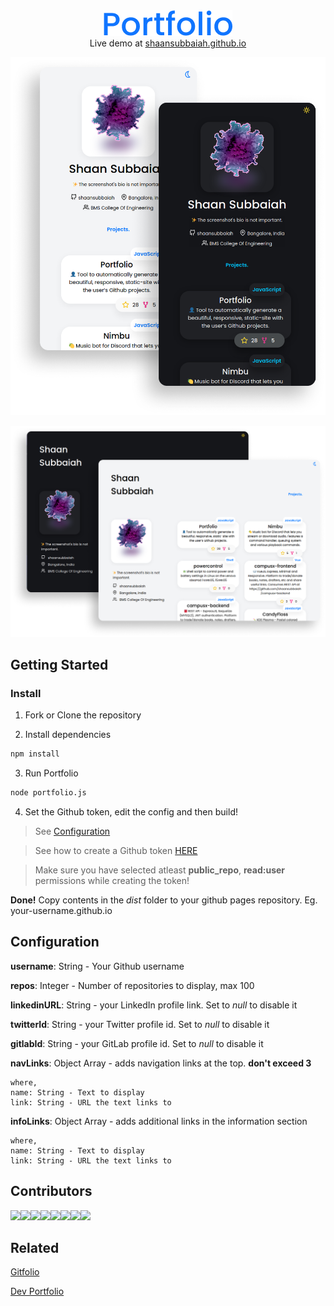 <div align="center">
    <img src="./artwork/logo.png">
    <br>
    Live demo at <a href="https://shaansubbaiah.github.io">shaansubbaiah.github.io</a>
</div>

![artwork](./artwork/mobile-screenshot.png)

![artwork](./artwork/desktop-screenshot.png)

## Getting Started

### Install

1. Fork or Clone the repository

2. Install dependencies

```bash
npm install
```

3. Run Portfolio

```bash
node portfolio.js
```

4. Set the Github token, edit the config and then build!

> See [Configuration](#configuration)

> See how to create a Github token [HERE](https://docs.github.com/en/github/authenticating-to-github/creating-a-personal-access-token)

> Make sure you have selected atleast **public_repo**, **read:user** permissions while creating the token!

**Done!** Copy contents in the _dist_ folder to your github pages repository.
Eg. your-username.github.io

## Configuration

**username**: String - Your Github username

**repos**: Integer - Number of repositories to display, max 100

**linkedinURL**: String - your LinkedIn profile link. Set to _null_ to disable it

**twitterId**: String - your Twitter profile id. Set to _null_ to disable it

**gitlabId**: String - your GitLab profile id. Set to _null_ to disable it

**navLinks**: Object Array - adds navigation links at the top. **don't exceed 3**

    where,
    name: String - Text to display
    link: String - URL the text links to

**infoLinks**: Object Array - adds additional links in the information section

    where,
    name: String - Text to display
    link: String - URL the text links to

## Contributors

[![](https://sourcerer.io/fame/shaansubbaiah/shaansubbaiah/Portfolio/images/0)](https://sourcerer.io/fame/shaansubbaiah/shaansubbaiah/Portfolio/links/0)[![](https://sourcerer.io/fame/shaansubbaiah/shaansubbaiah/Portfolio/images/1)](https://sourcerer.io/fame/shaansubbaiah/shaansubbaiah/Portfolio/links/1)[![](https://sourcerer.io/fame/shaansubbaiah/shaansubbaiah/Portfolio/images/2)](https://sourcerer.io/fame/shaansubbaiah/shaansubbaiah/Portfolio/links/2)[![](https://sourcerer.io/fame/shaansubbaiah/shaansubbaiah/Portfolio/images/3)](https://sourcerer.io/fame/shaansubbaiah/shaansubbaiah/Portfolio/links/3)[![](https://sourcerer.io/fame/shaansubbaiah/shaansubbaiah/Portfolio/images/4)](https://sourcerer.io/fame/shaansubbaiah/shaansubbaiah/Portfolio/links/4)[![](https://sourcerer.io/fame/shaansubbaiah/shaansubbaiah/Portfolio/images/5)](https://sourcerer.io/fame/shaansubbaiah/shaansubbaiah/Portfolio/links/5)[![](https://sourcerer.io/fame/shaansubbaiah/shaansubbaiah/Portfolio/images/6)](https://sourcerer.io/fame/shaansubbaiah/shaansubbaiah/Portfolio/links/6)[![](https://sourcerer.io/fame/shaansubbaiah/shaansubbaiah/Portfolio/images/7)](https://sourcerer.io/fame/shaansubbaiah/shaansubbaiah/Portfolio/links/7)

## Related

[Gitfolio](https://github.com/imfunniee/gitfolio)

[Dev Portfolio](https://github.com/RyanFitzgerald/devportfolio)

